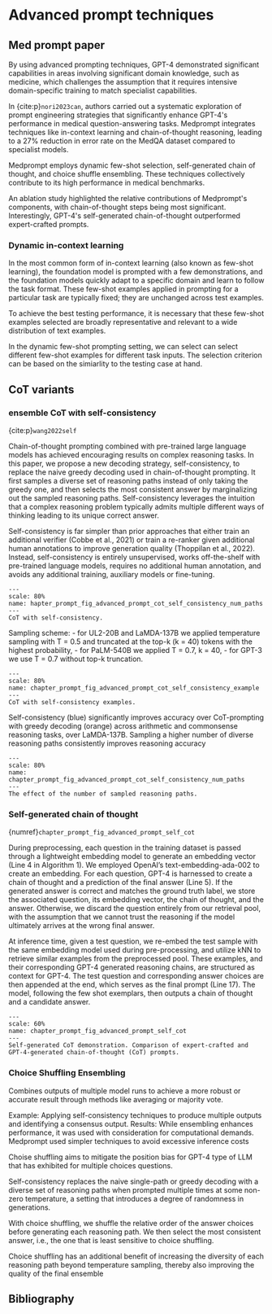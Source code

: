 # Advanced prompt techniques

## Med prompt paper

By using advanced prompting techniques, GPT-4 demonstrated significant capabilities in areas involving significant domain knowledge, such as medicine, which challenges the assumption that it requires intensive domain-specific training to match specialist capabilities​.

In {cite:p}`nori2023can`, authors carried out a systematic exploration of prompt engineering strategies that significantly enhance GPT-4's performance in medical question-answering tasks. Medprompt integrates techniques like in-context learning and chain-of-thought reasoning, leading to a 27% reduction in error rate on the MedQA dataset compared to specialist models.

Medprompt employs dynamic few-shot selection, self-generated chain of thought, and choice shuffle ensembling. These techniques collectively contribute to its high performance in medical benchmarks. 

An ablation study highlighted the relative contributions of Medprompt's components, with chain-of-thought steps being most significant. Interestingly, GPT-4's self-generated chain-of-thought outperformed expert-crafted prompts​.

### Dynamic in-context learning

In the most common form of in-context learning (also known as few-shot learning), the foundation model is prompted with a few demonstrations, and the foundation models quickly adapt to a specific domain and learn to follow the task format. These few-shot examples applied in prompting for a particular task are typically fixed; they are unchanged across test examples. 

To achieve the best testing performance, it is necessary that these few-shot examples selected are broadly representative and relevant to a wide distribution of text examples. 

In the dynamic few-shot prompting setting, we can select can select different few-shot examples for different task inputs. The selection criterion can be based on the simiarlity to the testing case at hand.

## CoT variants


### ensemble CoT with self-consistency

{cite:p}`wang2022self`

Chain-of-thought prompting combined with pre-trained large language models has achieved encouraging results on complex reasoning tasks. In this paper, we propose a new decoding strategy, self-consistency, to replace the naive greedy decoding used in chain-of-thought prompting. It first samples a diverse set of reasoning paths instead of only taking the greedy one, and then selects the most consistent answer by marginalizing out the sampled reasoning paths. Self-consistency leverages the intuition that a complex reasoning problem typically admits multiple different ways of thinking leading to its unique correct answer.

Self-consistency is far simpler than prior approaches that either train an additional verifier (Cobbe et al., 2021) or train a re-ranker given additional human annotations to improve generation quality
(Thoppilan et al., 2022). Instead, self-consistency is entirely unsupervised, works off-the-shelf with pre-trained language models, requires no additional human annotation, and avoids any additional training, auxiliary models or fine-tuning.


```{figure} ../img/chapter_prompt/advanced_prompt/cot_self_consistency.png
---
scale: 80%
name: hapter_prompt_fig_advanced_prompt_cot_self_consistency_num_paths
---
CoT with self-consistency.
```

Sampling scheme:
    - for UL2-20B and LaMDA-137B we applied temperature sampling with T = 0.5 and truncated at the top-k (k = 40) tokens with the highest probability, 
    - for PaLM-540B we applied T = 0.7, k = 40, 
    - for GPT-3 we use T = 0.7 without top-k truncation.

```{figure} ../img/chapter_prompt/advanced_prompt/cot_self_consistency_example.png
---
scale: 80%
name: chapter_prompt_fig_advanced_prompt_cot_self_consistency_example
---
CoT with self-consistency examples.
```


Self-consistency (blue) significantly improves accuracy over CoT-prompting with greedy
decoding (orange) across arithmetic and commonsense reasoning tasks, over LaMDA-137B. Sampling
a higher number of diverse reasoning paths consistently improves reasoning accuracy


```{figure} ../img/chapter_prompt/advanced_prompt/cot_self_consistency_num_paths.png
---
scale: 80%
name: chapter_prompt_fig_advanced_prompt_cot_self_consistency_num_paths
---
The effect of the number of sampled reasoning paths.
```

### Self-generated chain of thought

{numref}`chapter_prompt_fig_advanced_prompt_self_cot`


During preprocessing, each question in the training dataset is passed through a lightweight embedding model to generate an embedding vector (Line 4 in Algorithm 1). We employed OpenAI’s text-embedding-ada-002 to create an embedding. For each question, GPT-4 is harnessed to create a chain of thought and a prediction of the final answer (Line 5). If the generated answer is correct and matches the ground truth label, we store the associated question, its embedding vector, the chain of thought, and the answer. Otherwise, we discard the question entirely from our retrieval pool, with the assumption that we cannot trust the reasoning if the model ultimately arrives at the wrong final answer.

At inference time, given a test question, we re-embed the test sample with the same embedding model used during pre-processing, and utilize kNN to retrieve similar examples from the preprocessed pool. These examples, and their corresponding GPT-4 generated reasoning chains, are structured as context for GPT-4. The test question and corresponding answer choices are then appended at the end, which serves as the final prompt (Line 17). The model, following the few shot exemplars, then outputs a chain of thought and a candidate answer. 

<!-- ![Self-generated CoT demonstration. Comparison of expert-crafted and GPT-4-generated chain-of-thought (CoT) prompts.](../img/chapter_prompt/advanced_prompt/medprompt_cot_example.png)
:label:`chapter_prompt_fig_advanced_prompt_self_cot` -->

```{figure} ../img/chapter_prompt/advanced_prompt/medprompt_cot_example.png
---
scale: 60%
name: chapter_prompt_fig_advanced_prompt_self_cot
---
Self-generated CoT demonstration. Comparison of expert-crafted and GPT-4-generated chain-of-thought (CoT) prompts.
```

### Choice Shuffling Ensembling

Combines outputs of multiple model runs to achieve a more robust or accurate result through methods like averaging or majority vote.


Example: Applying self-consistency techniques to produce multiple outputs and identifying a consensus output.
Results: While ensembling enhances performance, it was used with consideration for computational demands. Medprompt used simpler techniques to avoid excessive inference costs


Choise shuffling aims to mitigate the position bias for GPT-4 type of LLM that has exhibited for multiple choices questions.

Self-consistency replaces the naive single-path or greedy decoding with a diverse set of reasoning paths when prompted multiple times at some non-zero temperature, a setting that introduces a degree of randomness in generations. 

With choice shuffling, we shuffle the relative order of the answer choices before generating each reasoning path. We then select the most consistent answer, i.e., the one that is least sensitive to choice shuffling.

Choice shuffling has an additional benefit of increasing the diversity of each reasoning path beyond temperature sampling, thereby also improving the quality of the final ensemble


## Bibliography

```{bibliography} ../../_bibliography/references.bib
```
